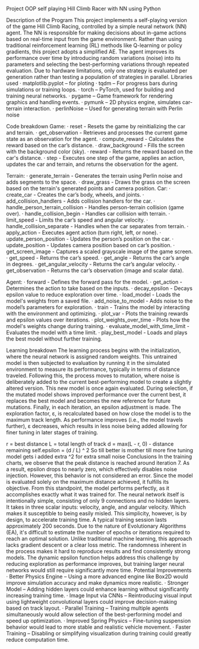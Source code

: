 Project OOP
self playing Hill Climb Racer with NN using Python 

Description of the Program
This project implements a self-playing version of the game Hill Climb Racing, controlled by a simple neural network (NN) agent. The NN is responsible for making decisions about in-game actions based on real-time input from the game environment.
Rather than using traditional reinforcement learning (RL) methods like Q-learning or policy gradients, this project adopts a simplified AE. The agent improves its performance over time by introducing random variations (noise) into its parameters and selecting the best-performing variations through repeated evaluation. Due to hardware limitations, only one strategy is evaluated per generation rather than testing a population of strategies in parallel.
Libraries used
·	matplotlib.pyplot – for ploting 
·	tqdm – For progress bars during simulations or training loops.
·	torch – PyTorch, used for building and training neural networks.
·	pygame – Game framework for rendering graphics and handling events.
·	pymunk – 2D physics engine, simulates car-terrain interaction.
·	perlinNoise – Used for generating terrain with Perlin noise

Code breakdown
Game:
·	reset - Resets the game by reinitializing the car and terrain.
·	get_observation - Retrieves and processes the current game state as an observation for the agent.
·	compute_reward - Calculates the reward based on the car’s distance.
·	draw_background - Fills the screen with the background color (sky).
·	reward - Returns the reward based on the car's distance.
·	step - Executes one step of the game, applies an action, updates the car and terrain, and returns the observation for the agent.

Terrain:
·	generate_terrain - Generates the terrain using Perlin noise and adds segments to the space.
·	draw_grass - Draws the grass on the screen based on the terrain's generated points and camera position.
Car:
·	create_car - Creates the car’s body, wheels, and joints.
·	add_collision_handlers - Adds collision handlers for the car.
·	handle_person_terrain_collision - Handles person-terrain collision (game over).
·	handle_collision_begin - Handles car collision with terrain.
·	limit_speed - Limits the car’s speed and angular velocity.
·	handle_collision_separate - Handles when the car separates from terrain.
·	apply_action - Executes agent action (turn right, left, or none).
·	update_person_position - Updates the person’s position on the car.
·	update_position - Updates camera position based on car’s position.
·	get_screen_image - Captures a scaled grayscale image of the game screen.
·	get_speed - Returns the car’s speed.
·	get_angle - Returns the car’s angle in degrees.
·	get_angular_velocity - Returns the car’s angular velocity.
·	get_observation - Returns the car’s observation (image and scalar data).

Agent:
·	forward - Defines the forward pass for the model.
·	get_action - Determines the action to take based on the inputs.
·	decay_epsilon - Decays epsilon value to reduce exploration over time.
·	load_model - Loads the model's weights from a saved file.
·	add_noise_to_model - Adds noise to the model’s parameters for exploration.
·	train - Trains the model by interacting with the environment and optimizing.
·	plot_var - Plots the training rewards and epsilon values over iterations.
·	plot_weights_over_time - Plots how the model's weights change during training.
·	evaluate_model_with_time_limit - Evaluates the model with a time limit.
·	play_best_model - Loads and plays the best model without further training.


 






Learning breakdown
The learning process begins with the initialization, where the neural network is assigned random weights. This untrained model is then subjected to evaluation by running it in the simulated environment to measure its performance, typically in terms of distance traveled.
Following this, the process moves to mutation, where noise is deliberately added to the current best-performing model to create a slightly altered version. This new model is once again evaluated. During selection, if the mutated model shows improved performance over the current best, it replaces the best model and becomes the new reference for future mutations.
Finally, in each iteration, an epsilon adjustment is made. The exploration factor, ε, is recalculated based on how close the model is to the maximum track length. As performance improves (i.e., the model travels further), ε decreases, which results in less noise being added allowing for finer tuning in later stages of training.

r = best distance 
L = total length of track 
d = max(L - r, 0) - distance remaining 
self.epsilon = (d / L) ^ 2
So till better is mother till more fine tuning model gets i added extra ^2 for extra small noise 
Conclusions
In the training charts, we observe that the peak distance is reached around iteration 7. As a result, epsilon drops to nearly zero, which effectively disables noise injection. However, this behavior is not considered an error. Since the model is evaluated solely on the maximum distance achieved, it fulfills its objective. From this standpoint, the model performs perfectly, as it accomplishes exactly what it was trained for.
The neural network itself is intentionally simple, consisting of only 9 connections and no hidden layers. It takes in three scalar inputs: velocity, angle, and angular velocity. Which makes it susceptible to being easily misled. This simplicity, however, is by design, to accelerate training time. A typical training session lasts approximately 200 seconds.
Due to the nature of Evolutionary Algorithms (EA), it's difficult to estimate the number of epochs or iterations required to reach an optimal solution. Unlike traditional machine learning, this approach lacks gradient descent or a clear loss metric. The randomness inherent in the process makes it hard to reproduce results and find consistently strong models. The dynamic epsilon function helps address this challenge by reducing exploration as performance improves, but training larger neural networks would still require significantly more time.
Potential Improvements
·	Better Physics Engine – Using a more advanced engine like Box2D would improve simulation accuracy and make dynamics more realistic.
·	Stronger Model – Adding hidden layers could enhance learning without significantly increasing training time.
·	Image Input via CNNs – Reintroducing visual input using lightweight convolutional layers could improve decision-making based on track layout.
·	Parallel Training – Training multiple agents simultaneously would allow selection of the best-performing model and speed up optimization.
·	Improved Spring Physics – Fine-tuning suspension behavior would lead to more stable and realistic vehicle movement.
·	Faster Training – Disabling or simplifying visualization during training could greatly reduce computation time.







